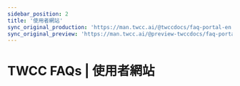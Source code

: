 ```yaml
---
sidebar_position: 2
title: '使用者網站'
sync_original_production: 'https://man.twcc.ai/@twccdocs/faq-portal-en' 
sync_original_preview: 'https://man.twcc.ai/@preview-twccdocs/faq-portal-en'
---
```


# TWCC FAQs | 使用者網站